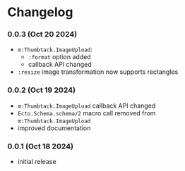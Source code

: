 # Changelog

### 0.0.3 (Oct 20 2024)

* `m:Thumbtack.ImageUpload`:
  * `:format` option added
  * callback API changed
* `:resize` image transformation now supports rectangles


### 0.0.2 (Oct 19 2024)

* `m:Thumbtack.ImageUpload` callback API changed
* `Ecto.Schema.schema/2` macro call removed from `m:Thumbtack.ImageUpload`
* improved documentation


### 0.0.1 (Oct 18 2024)

* initial release

